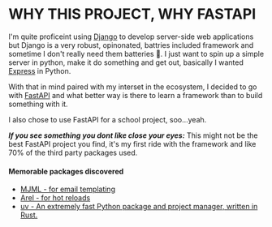 # WHY THIS PROJECT, WHY FASTAPI

I'm quite proficeint using [Django](https://www.djangoproject.com/) to develop server-side web applications but Django is a very robust, opinonated, battries included framework and sometime I don't really need them batteries 🪫. I just want to spin up a simple server in python, make it do something and get out, basically I wanted [Express](https://expressjs.com/) in Python.

With that in mind paired with my interset in the ecosystem, I decided to go with [FastAPI](https://fastapi.tiangolo.com/) and what better way is there to learn a framework than to build something with it.

I also chose to use FastAPI for a school project, soo...yeah.

_**If you see something you dont like close your eyes:**_ This might not be the best FastAPI project you find, it's my first ride with the framework and like 70% of the third party packages used.

#### Memorable packages discovered

- [MJML - for email templating](https://mjml.io/)
- [Arel - for hot reloads](https://pypi.org/project/arel/)
- [uv - An extremely fast Python package and project manager, written in Rust.](https://docs.astral.sh/uv/)
